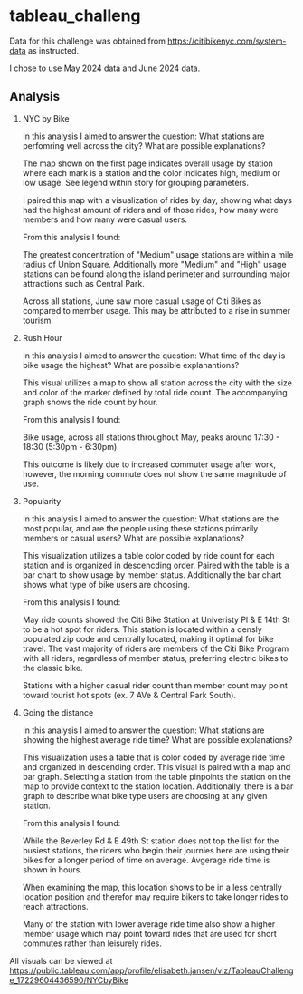 # tableau_challeng


Data for this challenge was obtained from https://citibikenyc.com/system-data as instructed. 

I chose to use May 2024 data and June 2024 data. 

## Analysis 

1. NYC by Bike

    In this analysis I aimed to answer the question: What stations are perfomring well across the city? What are possible explanations? 

    The map shown on the first page indicates overall usage by station where each mark is a station and the color indicates high, medium or low usage. See legend within story for grouping parameters. 

    I paired this map with a visualization of rides by day, showing what days had the highest amount of riders and of those rides, how many were members and how many were casual users. 

    From this analysis I found: 

    The greatest concentration of "Medium" usage stations are within a mile radius of Union Square. Additionally more "Medium" and "High" usage stations can be found along the island perimeter and surrounding major attractions such as Central Park. 

    Across all stations, June saw more casual usage of Citi Bikes as compared to member usage. This may be attributed to a rise in summer tourism.

2. Rush Hour

    In this analysis I aimed to answer the question: What time of the day is bike usage the highest? What are possible explanantions? 

    This visual utilizes a map to show all station across the city with the size and color of the marker defined by total ride count.        The accompanying graph shows the ride count by hour. 

    From this analysis I found: 

    Bike usage, across all stations throughout May, peaks around 17:30 - 18:30 (5:30pm - 6:30pm). 

    This outcome is likely due to increased commuter usage after work, however, the morning commute does not show the same magnitude of       use.

3. Popularity

    In this analysis I aimed to answer the question: What stations are the most popular, and are the people using these stations primarily members or casual users? What are possible explanations?

    This visualization utilizes a table color coded by ride count for each station and is organized in descencding order. Paired with the table is a bar chart to show usage by member status. Additionally the bar chart shows what type of bike users are choosing. 

    From this analysis I found: 

    May ride counts showed the Citi Bike Station at Univeristy Pl & E 14th St to be a hot spot for riders. This station is located within a densly populated zip code and centrally located, making it optimal for bike travel. The vast majority of riders are members of the Citi Bike Program with all riders, regardless of member status, preferring electric bikes to the classic bike. 

    Stations with a higher casual rider count than member count may point toward tourist hot spots (ex. 7 AVe & Central Park South).

4. Going the distance 

    In this analysis I aimed to answer the question: What stations are showing the highest average ride time? What are possible explanations? 

    This visualization uses a table that is color coded by average ride time and organized in descending order. This visual is paired with a map and bar graph. Selecting a station from the table pinpoints the station on the map to provide context to the station location. Additionally, there is a bar graph to describe what bike type users are choosing at any given station. 

    From this analysis I found: 

    While the Beverley Rd & E 49th St station does not top the list for the busiest stations, the riders who begin their journies here are using their bikes for a longer period of time on average. Avgerage ride time is shown in hours. 

    When examining the map, this location shows to be in a less centrally location position and therefor may require bikers to take longer rides to reach attractions. 

    Many of the station with lower average ride time also show a higher member usage which may point toward rides that are used for short commutes rather than leisurely rides. 


All visuals can be viewed at https://public.tableau.com/app/profile/elisabeth.jansen/viz/TableauChallenge_17229604436590/NYCbyBike 
